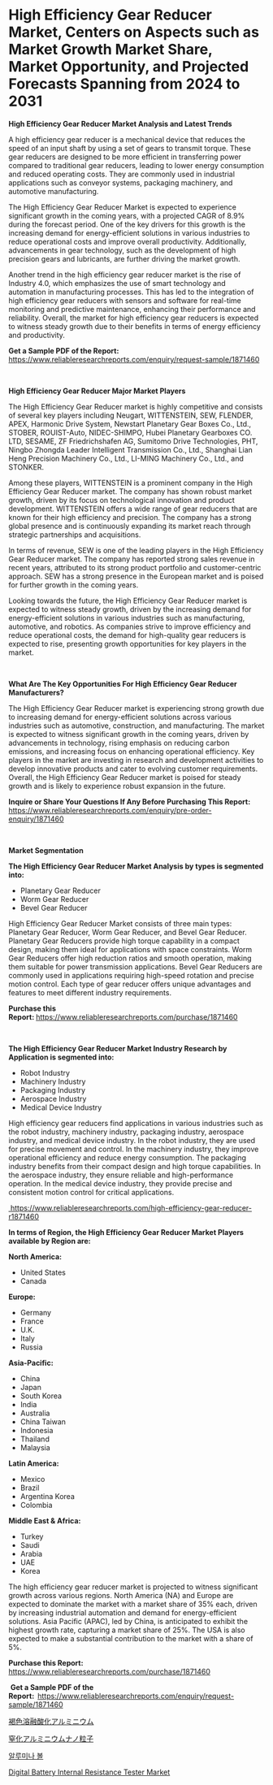 <p><h1>High Efficiency Gear Reducer Market, Centers on Aspects such as Market Growth Market Share, Market Opportunity, and Projected Forecasts Spanning from 2024 to 2031</h1></p><p><strong>High Efficiency Gear Reducer Market Analysis and Latest Trends</strong></p>
<p><p>A high efficiency gear reducer is a mechanical device that reduces the speed of an input shaft by using a set of gears to transmit torque. These gear reducers are designed to be more efficient in transferring power compared to traditional gear reducers, leading to lower energy consumption and reduced operating costs. They are commonly used in industrial applications such as conveyor systems, packaging machinery, and automotive manufacturing.</p><p>The High Efficiency Gear Reducer Market is expected to experience significant growth in the coming years, with a projected CAGR of 8.9% during the forecast period. One of the key drivers for this growth is the increasing demand for energy-efficient solutions in various industries to reduce operational costs and improve overall productivity. Additionally, advancements in gear technology, such as the development of high precision gears and lubricants, are further driving the market growth.</p><p>Another trend in the high efficiency gear reducer market is the rise of Industry 4.0, which emphasizes the use of smart technology and automation in manufacturing processes. This has led to the integration of high efficiency gear reducers with sensors and software for real-time monitoring and predictive maintenance, enhancing their performance and reliability. Overall, the market for high efficiency gear reducers is expected to witness steady growth due to their benefits in terms of energy efficiency and productivity.</p></p>
<p><strong>Get a Sample PDF of the Report:&nbsp;</strong> <a href="https://www.reliableresearchreports.com/enquiry/request-sample/1871460">https://www.reliableresearchreports.com/enquiry/request-sample/1871460</a></p>
<p>&nbsp;</p>
<p><strong>High Efficiency Gear Reducer Major Market Players</strong></p>
<p><p>The High Efficiency Gear Reducer market is highly competitive and consists of several key players including Neugart, WITTENSTEIN, SEW, FLENDER, APEX, Harmonic Drive System, Newstart Planetary Gear Boxes Co., Ltd., STOBER, ROUIST-Auto, NIDEC-SHIMPO, Hubei Planetary Gearboxes CO. LTD, SESAME, ZF Friedrichshafen AG, Sumitomo Drive Technologies, PHT, Ningbo Zhongda Leader Intelligent Transmission Co., Ltd., Shanghai Lian Heng Precision Machinery Co., Ltd., LI-MING Machinery Co., Ltd., and STONKER.</p><p>Among these players, WITTENSTEIN is a prominent company in the High Efficiency Gear Reducer market. The company has shown robust market growth, driven by its focus on technological innovation and product development. WITTENSTEIN offers a wide range of gear reducers that are known for their high efficiency and precision. The company has a strong global presence and is continuously expanding its market reach through strategic partnerships and acquisitions.</p><p>In terms of revenue, SEW is one of the leading players in the High Efficiency Gear Reducer market. The company has reported strong sales revenue in recent years, attributed to its strong product portfolio and customer-centric approach. SEW has a strong presence in the European market and is poised for further growth in the coming years.</p><p>Looking towards the future, the High Efficiency Gear Reducer market is expected to witness steady growth, driven by the increasing demand for energy-efficient solutions in various industries such as manufacturing, automotive, and robotics. As companies strive to improve efficiency and reduce operational costs, the demand for high-quality gear reducers is expected to rise, presenting growth opportunities for key players in the market.</p></p>
<p>&nbsp;</p>
<p><strong>What Are The Key Opportunities For High Efficiency Gear Reducer Manufacturers?</strong></p>
<p><p>The High Efficiency Gear Reducer market is experiencing strong growth due to increasing demand for energy-efficient solutions across various industries such as automotive, construction, and manufacturing. The market is expected to witness significant growth in the coming years, driven by advancements in technology, rising emphasis on reducing carbon emissions, and increasing focus on enhancing operational efficiency. Key players in the market are investing in research and development activities to develop innovative products and cater to evolving customer requirements. Overall, the High Efficiency Gear Reducer market is poised for steady growth and is likely to experience robust expansion in the future.</p></p>
<p><strong>Inquire or Share Your Questions If Any Before Purchasing This Report:</strong> <a href="https://www.reliableresearchreports.com/enquiry/pre-order-enquiry/1871460">https://www.reliableresearchreports.com/enquiry/pre-order-enquiry/1871460</a></p>
<p>&nbsp;</p>
<p><strong>Market Segmentation</strong></p>
<p><strong>The High Efficiency Gear Reducer Market Analysis by types is segmented into:</strong></p>
<p><ul><li>Planetary Gear Reducer</li><li>Worm Gear Reducer</li><li>Bevel Gear Reducer</li></ul></p>
<p><p>High Efficiency Gear Reducer Market consists of three main types: Planetary Gear Reducer, Worm Gear Reducer, and Bevel Gear Reducer. Planetary Gear Reducers provide high torque capability in a compact design, making them ideal for applications with space constraints. Worm Gear Reducers offer high reduction ratios and smooth operation, making them suitable for power transmission applications. Bevel Gear Reducers are commonly used in applications requiring high-speed rotation and precise motion control. Each type of gear reducer offers unique advantages and features to meet different industry requirements.</p></p>
<p><strong>Purchase this Report:&nbsp;</strong><a href="https://www.reliableresearchreports.com/purchase/1871460">https://www.reliableresearchreports.com/purchase/1871460</a></p>
<p>&nbsp;</p>
<p><strong>The High Efficiency Gear Reducer Market Industry Research by Application is segmented into:</strong></p>
<p><ul><li>Robot Industry</li><li>Machinery Industry</li><li>Packaging Industry</li><li>Aerospace Industry</li><li>Medical Device Industry</li></ul></p>
<p><p>High efficiency gear reducers find applications in various industries such as the robot industry, machinery industry, packaging industry, aerospace industry, and medical device industry. In the robot industry, they are used for precise movement and control. In the machinery industry, they improve operational efficiency and reduce energy consumption. The packaging industry benefits from their compact design and high torque capabilities. In the aerospace industry, they ensure reliable and high-performance operation. In the medical device industry, they provide precise and consistent motion control for critical applications.</p></p>
<p><a href="https://www.reliableresearchreports.com/high-efficiency-gear-reducer-r1871460">&nbsp;https://www.reliableresearchreports.com/high-efficiency-gear-reducer-r1871460</a></p>
<p><strong>In terms of Region, the High Efficiency Gear Reducer Market Players available by Region are:</strong></p>
<p>
    <p> <strong> North America: </strong>
        <ul>
            <li>United States</li>
            <li>Canada</li>
        </ul>
        </p> 
    <p> <strong> Europe: </strong>
        <ul>
            <li>Germany</li>
            <li>France</li>
            <li>U.K.</li>
            <li>Italy</li>
            <li>Russia</li>
        </ul>
        </p> 
    <p> <strong> Asia-Pacific: </strong>
        <ul>
            <li>China</li>
            <li>Japan</li>
            <li>South Korea</li>
            <li>India</li>
            <li>Australia</li>
            <li>China Taiwan</li>
            <li>Indonesia</li>
            <li>Thailand</li>
            <li>Malaysia</li>
        </ul>
        </p> 
    <p> <strong> Latin America: </strong>
        <ul>
            <li>Mexico</li>
            <li>Brazil</li>
            <li>Argentina Korea</li>
            <li>Colombia</li>
        </ul>
        </p> 
    <p> <strong> Middle East & Africa: </strong>
        <ul>
            <li>Turkey</li>
            <li>Saudi</li>
            <li>Arabia</li>
            <li>UAE</li>
            <li>Korea</li>
        </ul>
    </p>
    </p>
<p><p>The high efficiency gear reducer market is projected to witness significant growth across various regions. North America (NA) and Europe are expected to dominate the market with a market share of 35% each, driven by increasing industrial automation and demand for energy-efficient solutions. Asia Pacific (APAC), led by China, is anticipated to exhibit the highest growth rate, capturing a market share of 25%. The USA is also expected to make a substantial contribution to the market with a share of 5%.</p></p>
<p><strong>Purchase this Report: </strong><a href="https://www.reliableresearchreports.com/purchase/1871460">https://www.reliableresearchreports.com/purchase/1871460</a></p>
<p>&nbsp;<strong>Get a Sample PDF of the Report:&nbsp;&nbsp;</strong><a href="https://www.reliableresearchreports.com/enquiry/request-sample/1871460">https://www.reliableresearchreports.com/enquiry/request-sample/1871460</a></p>
<p><strong></strong></p>
<p><p><a href="https://github.com/mm14022023/Market-Research-Report-List-1/blob/main/274223343597.md">褐色溶融酸化アルミニウム</a></p><p><a href="https://github.com/RudySimonis2023/Market-Research-Report-List-1/blob/main/847295643598.md">窒化アルミニウムナノ粒子</a></p><p><a href="https://github.com/fernandotryO5lson96765/Market-Research-Report-List-1/blob/main/472238940084.md">알루미나 볼</a></p><p><a href="https://github.com/Glendatilghmankmgz0rbhwpy/Market-Research-Report-List-2/blob/main/digital-battery-internal-resistance-tester-market.md">Digital Battery Internal Resistance Tester Market</a></p></p>